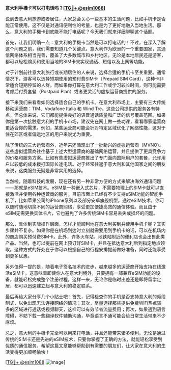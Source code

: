 **意大利手機卡可以打电话吗？[[TG💪+ @esim1088](https://t.me/s/esim1088)]**

说到去意大利旅游或者居住，大家总会关心一些基本的生活问题，比如手机卡是否能正常使用。这不仅是对通讯便利性的考量，也是为了更好地融入当地生活。那么，意大利的手機卡到底能不能打电话呢？今天我们就来详细聊聊这个话题。

首先，让我们明确一点：意大利的手機卡当然是可以打电话的！不过，在深入了解这个问题之前，我们需要知道几个关键点。意大利作为欧洲的一个重要国家，其通信网络体系相当完善，覆盖了大多数城市和乡村地区。无论是本地居民还是游客，都可以轻松购买和使用当地的SIM卡来实现通话、短信以及上网等功能。

对于计划前往意大利旅行或长期居住的人来说，选择合适的手机卡至关重要。通常情况下，游客可以选择短期使用的预付费SIM卡（Prepaid SIM Card），这种卡非常适合短期停留的人群。而如果你打算在意大利工作或学习较长时间，则可能需要考虑后付费套餐（Postpaid Plan）或者更灵活的虚拟运营商提供的服务。

接下来我们来看看如何选择适合自己的手机卡。在意大利市场上，主要有三大传统移动运营商：TIM、Vodafone Italia 和 Wind Tre。这些公司提供的服务各有特点，但总体来说，它们都能提供良好的语音通话质量和广泛的信号覆盖范围。如果你是第一次接触意大利的手机卡市场，建议先在网上做一些功课，看看哪家运营商更适合你的需求。例如，某些运营商可能会针对特定区域优化了网络性能，这对于住在郊区或者偏远地区的用户来说尤为重要。

除了传统的三大运营商外，近年来还涌现出了一批新兴的虚拟运营商（MVNO）。这些虚拟运营商往往基于上述大型运营商的基础网络运营，并且提供了更具竞争力的价格和服务方案。比如有些虚拟运营商推出了专门面向国际用户的套餐，允许用户以较低的成本拨打国际长途电话。对于经常往返于意大利和其他国家之间的朋友来说，这类服务无疑是非常实用的选择。

当然啦，随着科技的发展，现在还有另一种非常方便的方式来解决海外通讯问题——那就是eSIM技术。eSIM是一种嵌入式芯片，不需要物理上的SIM卡就可以直接激活并使用各种运营商的服务。目前市面上已经有不少支持eSIM功能的智能手机了，比如苹果公司的iPhone系列以及部分安卓旗舰机型。通过eSIM技术，你可以随时随地切换不同的运营商网络，享受更加便捷高效的通信体验。而且由于eSIM无需更换实体卡片，它也避免了许多传统SIM卡容易丢失或损坏的问题。

那么，具体到实际操作层面，怎样才能顺利地在意大利买到并使用手机卡呢？其实步骤并不复杂。如果你是在机场到达时立刻就需要用到手机卡的话，可以在机场内的商店购买预付费SIM卡。此外，许多火车站、地铁站附近的便利店也会出售此类产品。当然，也可以提前在网上预订好SIM卡，并且在抵达意大利后到指定地点领取。这种方式的好处在于你可以根据自己的行程安排提前做好准备，同时还能享受到更多优惠。

另外值得一提的是，随着电子签名技术的进步，越来越多的运营商开始支持在线激活eSIM卡。这意味着即使你人在意大利境外，只要拥有一部兼容eSIM功能的设备，就能轻松完成整个注册过程。这样一来，无论你是临时出差还是即将留学定居，都可以迅速建立起与意大利的稳定联系。

最后再给大家分享几个小贴士吧！首先，记得检查你的手机是否支持意大利的频段制式，以免出现无法连接网络的情况；其次，尽量选择那些提供免费WiFi热点较多的区域进行通话或视频聊天，这样可以有效节省流量费用；再次，如果遇到语言障碍，不妨下载一些翻译软件辅助沟通，毕竟语言不通可能会给日常生活带来不少麻烦。

总之，意大利的手機卡完全可以用来打电话，并且还能带来诸多便利。无论是通过传统的SIM卡还是先进的eSIM技术，只要你掌握了正确的方法，就能轻松享受到优质的通信服务。希望这篇文章能够帮助到有需要的朋友们，让大家在意大利的生活变得更加顺畅愉快！

[[TG💪+ @esim1088](https://t.me/s/esim1088) ![Image](https://i.postimg.cc/4NQfJmqS/Snipaste-2025-05-13-00-14-12.png)]